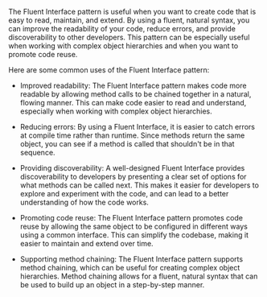 The Fluent Interface pattern is useful when you want to create code that is easy to read, maintain, and extend. By using
a fluent, natural syntax, you can improve the readability of your code, reduce errors, and provide discoverability to
other developers. This pattern can be especially useful when working with complex object hierarchies and when you want
to promote code reuse.

Here are some common uses of the Fluent Interface pattern:

- Improved readability: The Fluent Interface pattern makes code more readable by allowing method calls to be chained
  together in a natural, flowing manner. This can make code easier to read and understand, especially when working with
  complex object hierarchies.


- Reducing errors: By using a Fluent Interface, it is easier to catch errors at compile time rather than runtime. Since
  methods return the same object, you can see if a method is called that shouldn't be in that sequence.


- Providing discoverability: A well-designed Fluent Interface provides discoverability to developers by presenting a
  clear set of options for what methods can be called next. This makes it easier for developers to explore and
  experiment with the code, and can lead to a better understanding of how the code works.


- Promoting code reuse: The Fluent Interface pattern promotes code reuse by allowing the same object to be configured in
  different ways using a common interface. This can simplify the codebase, making it easier to maintain and extend over
  time.


- Supporting method chaining: The Fluent Interface pattern supports method chaining, which can be useful for creating
  complex object hierarchies. Method chaining allows for a fluent, natural syntax that can be used to build up an object
  in a step-by-step manner.